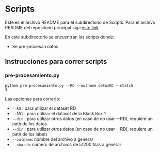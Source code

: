 # Scripts

Este es el archivo README para el subdirectorio de Scripts. Para el archivo README del repositorio principal siga [este link](https://github.com/marianaiv/benchmark_clalgoritmos/blob/main/README.md).

En este subdirectorio se encuentran los scripts donde:

- Se pre-procesan datos

## Instrucciones para correr scripts

### pre-procesamiento.py

   <code>python pre-procesamiento.py --RD --outname datosRD --nbatch 3</code>
   
   Las opciones para correrlo:
   
   * <code>--RD</code> : para utilizar el dataset RD
   * <code>--BB1</code> : para utilizar el dataset de la Black Box 1
   * <code>--dir</code> : para utilizar otros datos (en caso de no usar --RD), requiere un path de los datos 
   * <code>--dir</code> : para utilizar otros datos (en caso de no usar --RD), requiere un path de los labels 
   * <code>--outname</code>: nombre del archivo a generar
   * <code>--nbatch</code>: número de archivos de 51200 filas a generar
